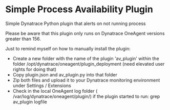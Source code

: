 # Simple Process Availability Plugin
Simple Dynatrace Python plugin that alerts on not running process

Please be aware that this plugin only runs on Dynatrace OneAgent versions greater than 156.

Just to remind myself on how to manually install the plugin:

- Create a new folder with the name of the plugin 'av_plugin' within the folder /opt/dynatrace/oneagent/plugin_deployment (need elevated user rights for doing that)
- Copy plugin.json and av_plugin.py into that folder
- Zip both files and upload it to your Dynatrace monitoring environment under Settings / Extensions
- Check in the local OneAgent log folder ( /var/log/dynatrace/oneagent/plugin/) if the plugin started to run: 
  grep av_plugin logfile
  

